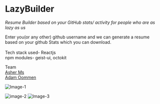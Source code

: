 # LazyBuilder
_Resume Builder based on your GitHub stats/ activity for people who are as lazy as us_
<br/>

Enter you(or any other) github username and we can generate a resume based on your github Stats which you can download.<br/> <br/>
Tech stack used- Reactjs <br/>
npm modules- geist-ui, octokit

Team <br/>
[Asher Ms](https://github.com/Asher-MS) <br/>
[Adam Oommen](https://github.com/weberstills)

![Image-1](https://pic-hoster.net/images/2021/09/04/Screenshot-17.png)

![image-2](https://pic-hoster.net/images/2021/09/04/Screenshot-18.png)
![Image-3](https://pic-hoster.net/images/2021/09/04/Screenshot-19.png)

